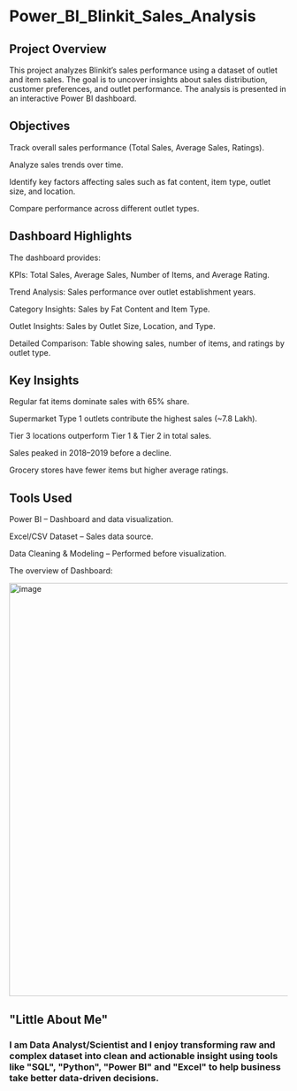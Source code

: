 # Power_BI_Blinkit_Sales_Analysis
## Project Overview

This project analyzes Blinkit’s sales performance using a dataset of outlet and item sales. The goal is to uncover insights about sales distribution, customer preferences, and outlet performance. The analysis is presented in an interactive Power BI dashboard.

## Objectives

Track overall sales performance (Total Sales, Average Sales, Ratings).

Analyze sales trends over time.

Identify key factors affecting sales such as fat content, item type, outlet size, and location.

Compare performance across different outlet types.

## Dashboard Highlights

The dashboard provides:

KPIs: Total Sales, Average Sales, Number of Items, and Average Rating.

Trend Analysis: Sales performance over outlet establishment years.

Category Insights: Sales by Fat Content and Item Type.

Outlet Insights: Sales by Outlet Size, Location, and Type.

Detailed Comparison: Table showing sales, number of items, and ratings by outlet type.

## Key Insights

Regular fat items dominate sales with 65% share.

Supermarket Type 1 outlets contribute the highest sales (~7.8 Lakh).

Tier 3 locations outperform Tier 1 & Tier 2 in total sales.

Sales peaked in 2018–2019 before a decline.

Grocery stores have fewer items but higher average ratings.

## Tools Used

Power BI – Dashboard and data visualization.

Excel/CSV Dataset – Sales data source.

Data Cleaning & Modeling – Performed before visualization.

The overview of Dashboard:



<img width="1336" height="747" alt="image" src="https://github.com/user-attachments/assets/5261e3e2-3ae6-45c1-b289-328c46424936" />


## "Little About Me"
### I am Data Analyst/Scientist and I enjoy transforming raw and complex dataset into clean and actionable insight using tools like "SQL", "Python", "Power BI" and "Excel" to help business take better data-driven   decisions.
